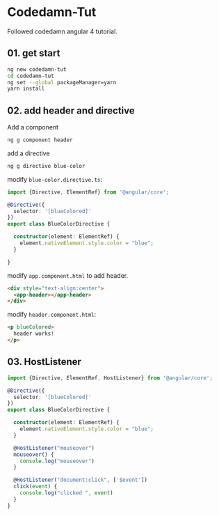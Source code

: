 # Codedamn-Tut

Followed codedamn angular 4 tutorial.

## 01. get start
```bash
ng new codedamn-tut
cd codedamn-tut
ng set --global packageManager=yarn
yarn install
```

## 02. add header and directive

Add a component
```bash
ng g component header
```

add a directive
```bash
ng g directive blue-color
```

modify `blue-color.directive.ts`:
```typescript
import {Directive, ElementRef} from '@angular/core';

@Directive({
  selector: '[blueColored]'
})
export class BlueColorDirective {

  constructor(element: ElementRef) {
    element.nativeElement.style.color = "blue";
  }

}
```

modify `app.component.html` to add header.
```html
<div style="text-align:center">
  <app-header></app-header>
</div>
```

modify `header.component.html`:
```html
<p blueColored>
  header works!
</p>

```

## 03. HostListener

```typescript
import {Directive, ElementRef, HostListener} from '@angular/core';

@Directive({
  selector: '[blueColored]'
})
export class BlueColorDirective {

  constructor(element: ElementRef) {
    element.nativeElement.style.color = "blue";
  }

  @HostListener("mouseover")
  mouseover() {
    console.log("mouseover")
  }

  @HostListener("document:click", ['$event'])
  click(event) {
    console.log("clicked ", event)
  }
}

```
